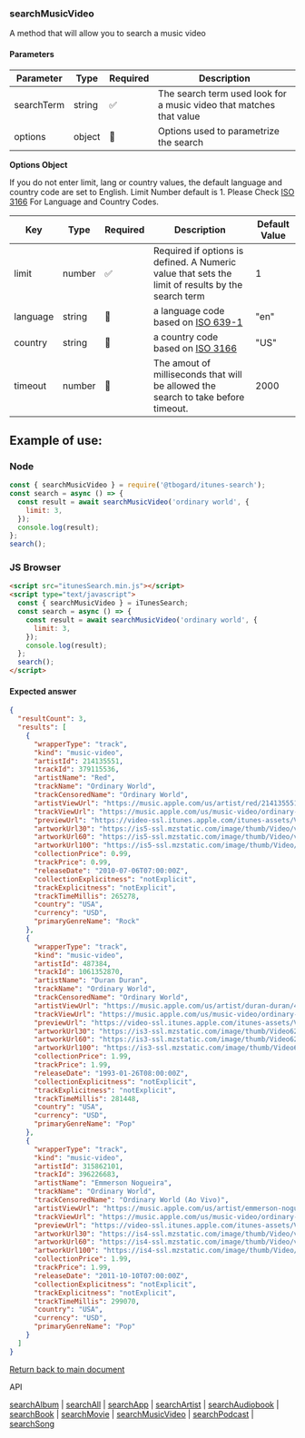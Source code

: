 ### searchMusicVideo

A method that will allow you to search a music video

#### Parameters

| Parameter  | Type   | Required | Description                                                         |
| ---------- | ------ | -------- | ------------------------------------------------------------------- |
| searchTerm | string | ✅       | The search term used look for a music video that matches that value |
| options    | object | 🔴       | Options used to parametrize the search                              |

<b>Options Object</b>

If you do not enter limit, lang or country values, the default language and country code are set to English. Limit Number default is 1.
Please Check [ISO 3166](https://en.wikipedia.org/wiki/ISO_3166-1_alpha-2) For Language and Country Codes.

| Key      | Type   | Required | Description                                                                                       | Default Value |
| -------- | ------ | -------- | ------------------------------------------------------------------------------------------------- | ------------- |
| limit    | number | ✅       | Required if options is defined. A Numeric value that sets the limit of results by the search term | 1             |
| language | string | 🔴       | a language code based on [ISO 639-1](https://en.wikipedia.org/wiki/List_of_ISO_639-1_codes)       | "en"          |
| country  | string | 🔴       | a country code based on [ISO 3166](https://en.wikipedia.org/wiki/ISO_3166-1_alpha-2)              | "US"          |
| timeout  | number | 🔴       | The amout of milliseconds that will be allowed the search to take before timeout.                 | 2000          |

## Example of use:

### Node

```js
const { searchMusicVideo } = require('@tbogard/itunes-search');
const search = async () => {
  const result = await searchMusicVideo('ordinary world', {
    limit: 3,
  });
  console.log(result);
};
search();
```

### JS Browser

```html
<script src="itunesSearch.min.js"></script>
<script type="text/javascript">
  const { searchMusicVideo } = iTunesSearch;
  const search = async () => {
    const result = await searchMusicVideo('ordinary world', {
      limit: 3,
    });
    console.log(result);
  };
  search();
</script>
```

#### Expected answer

```json
{
  "resultCount": 3,
  "results": [
    {
      "wrapperType": "track",
      "kind": "music-video",
      "artistId": 214135551,
      "trackId": 379115536,
      "artistName": "Red",
      "trackName": "Ordinary World",
      "trackCensoredName": "Ordinary World",
      "artistViewUrl": "https://music.apple.com/us/artist/red/214135551?uo=4",
      "trackViewUrl": "https://music.apple.com/us/music-video/ordinary-world/379115536?uo=4",
      "previewUrl": "https://video-ssl.itunes.apple.com/itunes-assets/Video125/v4/18/dd/4e/18dd4ecc-2e2f-cd36-5d5e-6de507decdad/mzvf_982521798193666446.640x480.h264lc.U.p.m4v",
      "artworkUrl30": "https://is5-ssl.mzstatic.com/image/thumb/Video/v4/72/92/3f/72923f59-7d9e-67ae-e810-f71a458bed97/source/30x30bb.jpg",
      "artworkUrl60": "https://is5-ssl.mzstatic.com/image/thumb/Video/v4/72/92/3f/72923f59-7d9e-67ae-e810-f71a458bed97/source/60x60bb.jpg",
      "artworkUrl100": "https://is5-ssl.mzstatic.com/image/thumb/Video/v4/72/92/3f/72923f59-7d9e-67ae-e810-f71a458bed97/source/100x100bb.jpg",
      "collectionPrice": 0.99,
      "trackPrice": 0.99,
      "releaseDate": "2010-07-06T07:00:00Z",
      "collectionExplicitness": "notExplicit",
      "trackExplicitness": "notExplicit",
      "trackTimeMillis": 265278,
      "country": "USA",
      "currency": "USD",
      "primaryGenreName": "Rock"
    },
    {
      "wrapperType": "track",
      "kind": "music-video",
      "artistId": 487384,
      "trackId": 1061352870,
      "artistName": "Duran Duran",
      "trackName": "Ordinary World",
      "trackCensoredName": "Ordinary World",
      "artistViewUrl": "https://music.apple.com/us/artist/duran-duran/487384?uo=4",
      "trackViewUrl": "https://music.apple.com/us/music-video/ordinary-world/1061352870?uo=4",
      "previewUrl": "https://video-ssl.itunes.apple.com/itunes-assets/Video115/v4/84/e3/8b/84e38bad-bafa-b698-13a2-9113c4b8c563/mzvf_5065829719021050269.640x480.h264lc.U.p.m4v",
      "artworkUrl30": "https://is3-ssl.mzstatic.com/image/thumb/Video62/v4/57/fc/3f/57fc3fa8-76e3-11fa-ee4e-0ec625211f20/source/30x30bb.jpg",
      "artworkUrl60": "https://is3-ssl.mzstatic.com/image/thumb/Video62/v4/57/fc/3f/57fc3fa8-76e3-11fa-ee4e-0ec625211f20/source/60x60bb.jpg",
      "artworkUrl100": "https://is3-ssl.mzstatic.com/image/thumb/Video62/v4/57/fc/3f/57fc3fa8-76e3-11fa-ee4e-0ec625211f20/source/100x100bb.jpg",
      "collectionPrice": 1.99,
      "trackPrice": 1.99,
      "releaseDate": "1993-01-26T08:00:00Z",
      "collectionExplicitness": "notExplicit",
      "trackExplicitness": "notExplicit",
      "trackTimeMillis": 281448,
      "country": "USA",
      "currency": "USD",
      "primaryGenreName": "Pop"
    },
    {
      "wrapperType": "track",
      "kind": "music-video",
      "artistId": 315862101,
      "trackId": 396226683,
      "artistName": "Emmerson Nogueira",
      "trackName": "Ordinary World",
      "trackCensoredName": "Ordinary World (Ao Vivo)",
      "artistViewUrl": "https://music.apple.com/us/artist/emmerson-nogueira/315862101?uo=4",
      "trackViewUrl": "https://music.apple.com/us/music-video/ordinary-world-ao-vivo/396226683?uo=4",
      "previewUrl": "https://video-ssl.itunes.apple.com/itunes-assets/Video118/v4/67/58/94/67589435-3747-c1e8-04c9-631d89eee2da/mzvf_4509996065674661943.640x344.h264lc.U.p.m4v",
      "artworkUrl30": "https://is4-ssl.mzstatic.com/image/thumb/Video/v4/46/d8/bc/46d8bc2e-97e7-f38a-d29a-cb99c96858e8/source/30x30bb.jpg",
      "artworkUrl60": "https://is4-ssl.mzstatic.com/image/thumb/Video/v4/46/d8/bc/46d8bc2e-97e7-f38a-d29a-cb99c96858e8/source/60x60bb.jpg",
      "artworkUrl100": "https://is4-ssl.mzstatic.com/image/thumb/Video/v4/46/d8/bc/46d8bc2e-97e7-f38a-d29a-cb99c96858e8/source/100x100bb.jpg",
      "collectionPrice": 1.99,
      "trackPrice": 1.99,
      "releaseDate": "2011-10-10T07:00:00Z",
      "collectionExplicitness": "notExplicit",
      "trackExplicitness": "notExplicit",
      "trackTimeMillis": 299070,
      "country": "USA",
      "currency": "USD",
      "primaryGenreName": "Pop"
    }
  ]
}
```

[Return back to main document](https://tbogard.github.io/itunes-search/)

API

[searchAlbum](./searchAlbum.md) | [searchAll](./searchAll.md) | [searchApp](./searchApp.md) | [searchArtist](./searchArtist.md) | [searchAudiobook](./searchAudiobook.md) | [searchBook](./searchBook.md) | [searchMovie](./searchMovie.md) | [searchMusicVideo](./searchMusicVideo.md) | [searchPodcast](./searchPodcast.md) | [searchSong](./searchSong.md)
